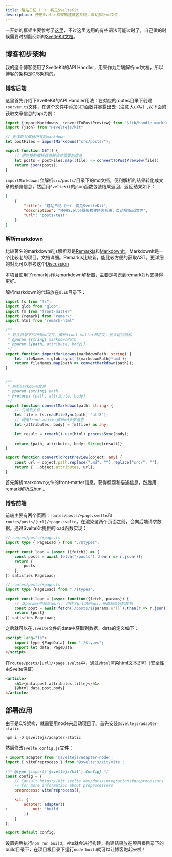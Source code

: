 ```yaml
---
title: 建站日记（一） 初见SvelteKit
description: 使用Svelte框架构建博客系统，自动解析md文件
---
```


一开始的框架主要参考了[这里](https://www.programonaut.com/how-to-create-a-blog-with-svelte-step-by-step/)，不过这里边用的有些语法可能过时了，自己做的时候需要时刻翻阅新的[SvelteKit文档](https://kit.svelte.dev/docs/introduction)。

## 博客初步架构
我的这个博客使用了SvelteKit的API Handler，用来作为后端解析md文档，所以博客的架构是C/S架构的。

### 博客后端
这里首先介绍下SvelteKit的API Handler用法：在对应的routes目录下创建`+server.ts`文件，在这个文件中添加`GET`函数并暴露出去（注意大小写）,以下面的获取文章信息的api为例：
```typescript
import {importMarkdowns, convertToPostPreview} from "$lib/handle-markdown"
import {json} from "@sveltejs/kit"

// 先读取并解析所有的markdown
let postFiles = importMarkdowns("src/posts/");

export function GET() {
    // 把完整的解析信息转换成需要的信息
    let posts = postFiles.map((file) => convertToPostPreview(file))
    return json(posts);
}
```
`importMarkdowns`会解析`src/posts/`目录下的md文档，便利解析的结果转化成文章的预览信息，然后用`SvelteKit`的json函数包装结果返回，返回结果如下：
```json
[
    {
        "title": "建站日记（一） 初见SvelteKit",
        "description": "使用Svelte框架构建博客系统，自动解析md文件",
        "url": "posts/test"
    }
]
```

### 解析markdown
比较著名的markdown的js解析器是[Remarkjs](https://www.npmjs.com/package/remark)和[MarkdownIt](https://www.npmjs.com/package/markdown-it)，MarkdownIt是一个比较老的项目，文档详细。Remarkjs比较新，能比较方便的获取AST。更详细的对比可以参考这个[Discussion](https://github.com/benrbray/noteworthy/discussions/16)

本项目使用了remarkjs作为markdown解析器，主要是考虑到remark对ts支持得更好。

解析markdown的代码放在`$lib`目录下：
```typescript
import fs from "fs";
import glob from "glob";
import fm from "front-matter"
import {remark} from "remark"
import html from "remark-html"

/**
 * 导入目录下的所有md文件，解析front matter和正文，放入返回结构
 * @param {string} markdownPath
 * @param [{path, attribute, body}]
 */
export function importMarkdowns(markdownPath: string) {
    let fileNames = glob.sync(`${markdownPath}*.md`);
    return fileNames.map(path => convertMarkdown(path));
}


/**
 * 解析markdown文件
 * @param {string} path 
 * @returns {path, attribute, body}
 */
export function convertMarkdown(path: string) {
    // 先读取文件
    let file = fs.readFileSync(path, "utf8");
    // 调用front-matter解析md头部信息
    let {attributes, body} = fm(file) as any;
    
    let result = remark().use(html).processSync(body);
    
    return {path, attributes, body: String(result)}
}

export function convertToPostPreview(object: any) {
    const url = object.path.replace(".md", "").replace("src/", "");
    return {...object.attributes, url};
}
```
首先解析markdown文件的front-matter信息，获得标题和描述信息，然后用remark解析成html。

### 博客前端
前端主要有两个页面：`routes/posts/+page.svelte`和`routes/posts/[url]/+page.svelte`。在渲染这两个页面之前，会向后端请求数据。通过SvelteKit提供的load函数实现：
```typescript
// routes/posts/+page.ts
import type { PageLoad } from "./$types";

export const load = (async ({fetch}) => {
    const posts = await fetch("/posts").then(r => r.json());
    return {
        posts
    };
}) satisfies PageLoad;
```

```typescript
// routes/posts/+page.ts
import type {PageLoad} from "./$types";

export const load = (async function({fetch, params}) {
    // 从params中解析出url, 用这个url访问api，获取解析好的数据
    const post = await fetch(`/posts/${params.url}`).then(r => r.json());
    return {post}
}) satisfies PageLoad;
```
之后就可以在`.svelte`文件的data中获取到数据，data的定义如下：
```html
<script lang="ts">
    import type {PageData} from "./$types";
    export let data: PageData;
</script>
```
在`routes/posts/[url]/+page.svelte`中，通过`@html`渲染html文本即可（安全性由Svelte保证）
```html
<article>
    <h1>{data.post.attributes.title}</h1>
    {@html data.post.body}
</article>
```


## 部署应用
由于是C/S架构，就需要用node来启动项目了。首先安装`@sveltejs/adapter-static`
```shell
npm i -D @sveltejs/adapter-static
```
然后修改`svelte.config.js`文件：
```javascript
+ import adapter from '@sveltejs/adapter-node';
import { vitePreprocess } from '@sveltejs/kit/vite';

/** @type {import('@sveltejs/kit').Config} */
const config = {
	// Consult https://kit.svelte.dev/docs/integrations#preprocessors
	// for more information about preprocessors
	preprocess: vitePreprocess(),

	kit: {
		adapter: adapter({
+			out: 'build'
		})
	}
};

export default config;
```
设置完后执行`npm run build`，vite就会进行构建，构建结果放在项目根目录下的build目录下，在项目根目录下运行`node build`就可以让博客跑起来啦！